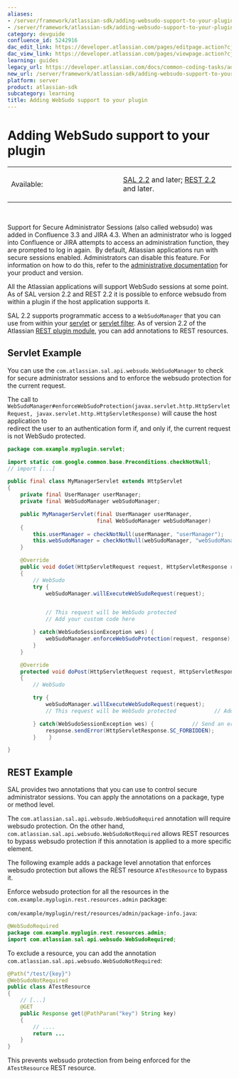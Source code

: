 ```yaml
---
aliases:
- /server/framework/atlassian-sdk/adding-websudo-support-to-your-plugin-5242916.html
- /server/framework/atlassian-sdk/adding-websudo-support-to-your-plugin-5242916.md
category: devguide
confluence_id: 5242916
dac_edit_link: https://developer.atlassian.com/pages/editpage.action?cjm=wozere&pageId=5242916
dac_view_link: https://developer.atlassian.com/pages/viewpage.action?cjm=wozere&pageId=5242916
learning: guides
legacy_url: https://developer.atlassian.com/docs/common-coding-tasks/adding-websudo-support-to-your-plugin
new_url: /server/framework/atlassian-sdk/adding-websudo-support-to-your-plugin
platform: server
product: atlassian-sdk
subcategory: learning
title: Adding WebSudo support to your plugin
---
```

# Adding WebSudo support to your plugin

<table>
<colgroup>
<col style="width: 50%" />
<col style="width: 50%" />
</colgroup>
<tbody>
<tr class="odd">
<td><p>Available:</p></td>
<td><p><a href="https://developer.atlassian.com/pages/viewpage.action?pageId=5242917">SAL 2.2</a> and later; <a href="/server/framework/atlassian-sdk/rest-plugin-2-2-release-notes">REST 2.2</a> and later.</p></td>
</tr>
</tbody>
</table>

 

Support for Secure Administrator Sessions (also called websudo) was added in Confluence 3.3 and JIRA 4.3. When an administrator who is logged into Confluence or JIRA attempts to access an administration function, they are prompted to log in again.  By default, Atlassian applications run with secure sessions enabled. Administrators can disable this feature. For information on how to do this, refer to the <a href="http://confluence.atlassian.com" class="external-link">administrative documentation</a> for your product and version.  

All the Atlassian applications will support WebSudo sessions at some point. As of SAL version 2.2 and REST 2.2 it is possible to enforce websudo from within a plugin if the host application supports it.

SAL 2.2 supports programmatic access to a `WebSudoManager` that you can use from within your [servlet](/server/framework/atlassian-sdk/servlet-plugin-module) or [servlet filter](/server/framework/atlassian-sdk/servlet-filter-plugin-module). As of version 2.2 of the Atlassian [REST plugin module](https://developer.atlassian.com/display/REST), you can add annotations to REST resources.

## Servlet Example

You can use the `com.atlassian.sal.api.websudo.WebSudoManager` to check for secure administrator sessions and to enforce the websudo protection for the current request.

The call to `WebSudoManager#enforceWebSudoProtection(javax.servlet.http.HttpServletRequest, javax.servlet.http.HttpServletResponse)` will cause the host application to  
redirect the user to an authentication form if, and only if, the current request is not WebSudo protected.

``` java
package com.example.myplugin.servlet;

import static com.google.common.base.Preconditions.checkNotNull;
// import [...]

public final class MyManagerServlet extends HttpServlet
{
    private final UserManager userManager;
    private final WebSudoManager webSudoManager;

    public MyManagerServlet(final UserManager userManager,
                            final WebSudoManager webSudoManager)
    {
        this.userManager = checkNotNull(userManager, "userManager");
        this.webSudoManager = checkNotNull(webSudoManager, "webSudoManager");
    }

    @Override
    public void doGet(HttpServletRequest request, HttpServletResponse response) throws ServletException, IOException
    {
        // WebSudo
        try {
            webSudoManager.willExecuteWebSudoRequest(request);


            // This request will be WebSudo protected
            // Add your custom code here

        } catch(WebSudoSessionException wes) {
            webSudoManager.enforceWebSudoProtection(request, response);
        }
    }

    @Override
    protected void doPost(HttpServletRequest request, HttpServletResponse response) throws ServletException, IOException
    {
        // WebSudo

        try {
            webSudoManager.willExecuteWebSudoRequest(request);
            // This request will be WebSudo protected            // Add your custom code here

        } catch(WebSudoSessionException wes) {            // Send an error or redirect the user to the initial form.
            response.sendError(HttpServletResponse.SC_FORBIDDEN);
        }    }

}
```

## REST Example

SAL provides two annotations that you can use to control secure administrator sessions. You can apply the annotations on a package, type or method level.

The `com.atlassian.sal.api.websudo.WebSudoRequired` annotation will require websudo protection. On the other hand, `com.atlassian.sal.api.websudo.WebSudoNotRequired` allows REST resources to bypass websudo protection if this annotation is applied to a more specific element.

The following example adds a package level annotation that enforces websudo protection but allows the REST resource `ATestResource` to bypass it.

Enforce websudo protection for all the resources in the `com.example.myplugin.rest.resources.admin` package:

`com/example/myplugin/rest/resources/admin/package-info.java`:

``` java
@WebSudoRequired
package com.example.myplugin.rest.resources.admin;
import com.atlassian.sal.api.websudo.WebSudoRequired;
```

To exclude a resource, you can add the annotation `com.atlassian.sal.api.websudo.WebSudoNotRequired`:

``` java
@Path("/test/{key}")
@WebSudoNotRequired
public class ATestResource
{
    // [...]
    @GET
    public Response get(@PathParam("key") String key)
    {
        // ....
        return ...
    }
}
```

This prevents websudo protection from being enforced for the `ATestResource` REST resource.













































































































































































